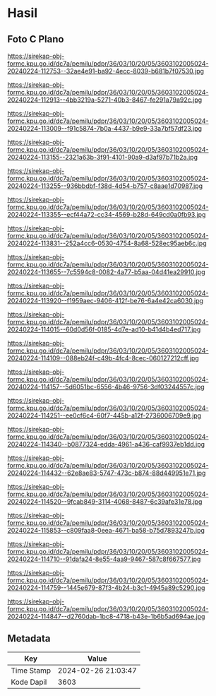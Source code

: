 # Hasil

## Foto C Plano

https://sirekap-obj-formc.kpu.go.id/dc7a/pemilu/pdpr/36/03/10/20/05/3603102005024-20240224-112753--32ae4e91-ba92-4ecc-8039-b681b7f07530.jpg

https://sirekap-obj-formc.kpu.go.id/dc7a/pemilu/pdpr/36/03/10/20/05/3603102005024-20240224-112913--4bb3219a-5271-40b3-8467-fe291a79a92c.jpg

https://sirekap-obj-formc.kpu.go.id/dc7a/pemilu/pdpr/36/03/10/20/05/3603102005024-20240224-113009--f91c5874-7b0a-4437-b9e9-33a7bf57df23.jpg

https://sirekap-obj-formc.kpu.go.id/dc7a/pemilu/pdpr/36/03/10/20/05/3603102005024-20240224-113155--2321a63b-3f91-4101-90a9-d3af97b71b2a.jpg

https://sirekap-obj-formc.kpu.go.id/dc7a/pemilu/pdpr/36/03/10/20/05/3603102005024-20240224-113255--936bbdbf-f38d-4d54-b757-c8aae1d70987.jpg

https://sirekap-obj-formc.kpu.go.id/dc7a/pemilu/pdpr/36/03/10/20/05/3603102005024-20240224-113355--ecf44a72-cc34-4569-b28d-649cd0a0fb93.jpg

https://sirekap-obj-formc.kpu.go.id/dc7a/pemilu/pdpr/36/03/10/20/05/3603102005024-20240224-113831--252a4cc6-0530-4754-8a68-528ec95aeb6c.jpg

https://sirekap-obj-formc.kpu.go.id/dc7a/pemilu/pdpr/36/03/10/20/05/3603102005024-20240224-113655--7c5594c8-0082-4a77-b5aa-04d41ea29910.jpg

https://sirekap-obj-formc.kpu.go.id/dc7a/pemilu/pdpr/36/03/10/20/05/3603102005024-20240224-113920--f1959aec-9406-412f-be76-6a4e42ca6030.jpg

https://sirekap-obj-formc.kpu.go.id/dc7a/pemilu/pdpr/36/03/10/20/05/3603102005024-20240224-114015--60d0d56f-0185-4d7e-ad10-b41d4b4ed717.jpg

https://sirekap-obj-formc.kpu.go.id/dc7a/pemilu/pdpr/36/03/10/20/05/3603102005024-20240224-114109--088eb24f-c49b-4fc4-8cec-060127212cff.jpg

https://sirekap-obj-formc.kpu.go.id/dc7a/pemilu/pdpr/36/03/10/20/05/3603102005024-20240224-114157--5d6051bc-6556-4b46-9756-3df03244557c.jpg

https://sirekap-obj-formc.kpu.go.id/dc7a/pemilu/pdpr/36/03/10/20/05/3603102005024-20240224-114251--ee0cf6c4-60f7-445b-a12f-2736006709e9.jpg

https://sirekap-obj-formc.kpu.go.id/dc7a/pemilu/pdpr/36/03/10/20/05/3603102005024-20240224-114340--b0877324-edda-4961-a436-caf9937eb1dd.jpg

https://sirekap-obj-formc.kpu.go.id/dc7a/pemilu/pdpr/36/03/10/20/05/3603102005024-20240224-114432--62e8ae83-5747-473c-b874-88d449951e71.jpg

https://sirekap-obj-formc.kpu.go.id/dc7a/pemilu/pdpr/36/03/10/20/05/3603102005024-20240224-114520--9fcab849-3114-4068-8487-6c39afe31e78.jpg

https://sirekap-obj-formc.kpu.go.id/dc7a/pemilu/pdpr/36/03/10/20/05/3603102005024-20240224-115853--c809faa8-0eea-4671-ba58-b75d7893247b.jpg

https://sirekap-obj-formc.kpu.go.id/dc7a/pemilu/pdpr/36/03/10/20/05/3603102005024-20240224-114710--91dafa24-8e55-4aa9-9467-587c8f667577.jpg

https://sirekap-obj-formc.kpu.go.id/dc7a/pemilu/pdpr/36/03/10/20/05/3603102005024-20240224-114759--1445e679-87f3-4b24-b3c1-4945a89c5290.jpg

https://sirekap-obj-formc.kpu.go.id/dc7a/pemilu/pdpr/36/03/10/20/05/3603102005024-20240224-114847--d2760dab-1bc8-4718-b43e-1b6b5ad694ae.jpg


## Metadata

| Key        | Value               |
| ---------- | ------------------- |
| Time Stamp | 2024-02-26 21:03:47 |
| Kode Dapil | 3603                |



